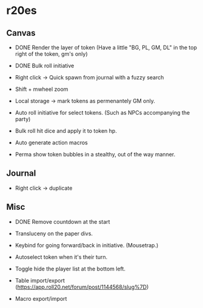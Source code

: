 # r20es

## Canvas
* DONE Render the layer of token (Have a little "BG, PL, GM, DL" in the top right of the token, gm's only)
* DONE Bulk roll initiative

* Right click -> Quick spawn from journal with a fuzzy search
* Shift + mwheel zoom
* Local storage -> mark tokens as permenantely GM only.
* Auto roll initiative for select tokens. (Such as NPCs accompanying the party)
* Bulk roll hit dice and apply it to token hp.
* Auto generate action macros
* Perma show token bubbles in a stealthy, out of the way manner.

## Journal
* Right click -> duplicate

## Misc
* DONE Remove countdown at the start

* Transluceny on the paper divs.
* Keybind for going forward/back in initiative. (Mousetrap.)
* Autoselect token when it's their turn.
* Toggle hide the player list at the bottom left.
* Table import/export (https://app.roll20.net/forum/post/1144568/slug%7D)
* Macro export/import
